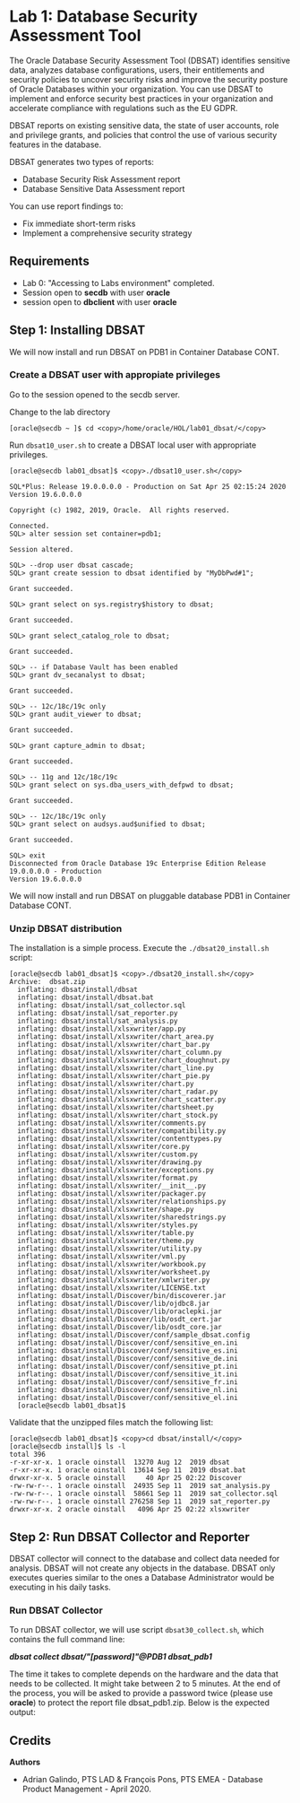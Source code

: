 # Lab 1: Database Security Assessment Tool

The Oracle Database Security Assessment Tool (DBSAT) identifies sensitive data, analyzes database configurations, users, their entitlements and security policies to uncover security risks and improve the security posture of Oracle Databases within your organization. You can use DBSAT to implement and enforce security best practices in your organization and accelerate compliance with regulations such as the EU GDPR. 

DBSAT reports on existing sensitive data, the state of user accounts, role and privilege grants, and policies that control the use of various security features in the database. 

DBSAT generates two types of reports: 
- Database Security Risk Assessment report 
- Database Sensitive Data Assessment report 

You can use report findings to: 
- Fix immediate short-term risks 
- Implement a comprehensive security strategy 


## Requirements ##

- Lab 0: "Accessing to Labs environment" completed. 
- Session open to **secdb** with user **oracle**
- session open to **dbclient** with user **oracle**  

## Step 1: Installing DBSAT

We will now install and run DBSAT on PDB1 in Container Database CONT.

### Create a DBSAT user with appropiate privileges

Go to the session opened to the secdb server.

Change to the lab directory
```
[oracle@secdb ~ ]$ cd <copy>/home/oracle/HOL/lab01_dbsat/</copy>
```
Run `dbsat10_user.sh` to create a DBSAT local user with appropriate privileges.

```
[oracle@secdb lab01_dbsat]$ <copy>./dbsat10_user.sh</copy>

SQL*Plus: Release 19.0.0.0.0 - Production on Sat Apr 25 02:15:24 2020
Version 19.6.0.0.0

Copyright (c) 1982, 2019, Oracle.  All rights reserved.

Connected.
SQL> alter session set container=pdb1;

Session altered.

SQL> --drop user dbsat cascade;
SQL> grant create session to dbsat identified by "MyDbPwd#1";

Grant succeeded.

SQL> grant select on sys.registry$history to dbsat;

Grant succeeded.

SQL> grant select_catalog_role to dbsat;

Grant succeeded.

SQL> -- if Database Vault has been enabled
SQL> grant dv_secanalyst to dbsat;

Grant succeeded.

SQL> -- 12c/18c/19c only
SQL> grant audit_viewer to dbsat;

Grant succeeded.

SQL> grant capture_admin to dbsat;

Grant succeeded.

SQL> -- 11g and 12c/18c/19c
SQL> grant select on sys.dba_users_with_defpwd to dbsat;

Grant succeeded.

SQL> -- 12c/18c/19c only
SQL> grant select on audsys.aud$unified to dbsat;

Grant succeeded.

SQL> exit
Disconnected from Oracle Database 19c Enterprise Edition Release 19.0.0.0.0 - Production
Version 19.6.0.0.0
````

We will now install and run DBSAT on pluggable database PDB1 in Container Database CONT.

### Unzip DBSAT distribution

The installation is a simple process. Execute the `./dbsat20_install.sh` script:

```
[oracle@secdb lab01_dbsat]$ <copy>./dbsat20_install.sh</copy>
Archive:  dbsat.zip
  inflating: dbsat/install/dbsat
  inflating: dbsat/install/dbsat.bat
  inflating: dbsat/install/sat_collector.sql
  inflating: dbsat/install/sat_reporter.py
  inflating: dbsat/install/sat_analysis.py
  inflating: dbsat/install/xlsxwriter/app.py
  inflating: dbsat/install/xlsxwriter/chart_area.py
  inflating: dbsat/install/xlsxwriter/chart_bar.py
  inflating: dbsat/install/xlsxwriter/chart_column.py
  inflating: dbsat/install/xlsxwriter/chart_doughnut.py
  inflating: dbsat/install/xlsxwriter/chart_line.py
  inflating: dbsat/install/xlsxwriter/chart_pie.py
  inflating: dbsat/install/xlsxwriter/chart.py
  inflating: dbsat/install/xlsxwriter/chart_radar.py
  inflating: dbsat/install/xlsxwriter/chart_scatter.py
  inflating: dbsat/install/xlsxwriter/chartsheet.py
  inflating: dbsat/install/xlsxwriter/chart_stock.py
  inflating: dbsat/install/xlsxwriter/comments.py
  inflating: dbsat/install/xlsxwriter/compatibility.py
  inflating: dbsat/install/xlsxwriter/contenttypes.py
  inflating: dbsat/install/xlsxwriter/core.py
  inflating: dbsat/install/xlsxwriter/custom.py
  inflating: dbsat/install/xlsxwriter/drawing.py
  inflating: dbsat/install/xlsxwriter/exceptions.py
  inflating: dbsat/install/xlsxwriter/format.py
  inflating: dbsat/install/xlsxwriter/__init__.py
  inflating: dbsat/install/xlsxwriter/packager.py
  inflating: dbsat/install/xlsxwriter/relationships.py
  inflating: dbsat/install/xlsxwriter/shape.py
  inflating: dbsat/install/xlsxwriter/sharedstrings.py
  inflating: dbsat/install/xlsxwriter/styles.py
  inflating: dbsat/install/xlsxwriter/table.py
  inflating: dbsat/install/xlsxwriter/theme.py
  inflating: dbsat/install/xlsxwriter/utility.py
  inflating: dbsat/install/xlsxwriter/vml.py
  inflating: dbsat/install/xlsxwriter/workbook.py
  inflating: dbsat/install/xlsxwriter/worksheet.py
  inflating: dbsat/install/xlsxwriter/xmlwriter.py
  inflating: dbsat/install/xlsxwriter/LICENSE.txt
  inflating: dbsat/install/Discover/bin/discoverer.jar
  inflating: dbsat/install/Discover/lib/ojdbc8.jar
  inflating: dbsat/install/Discover/lib/oraclepki.jar
  inflating: dbsat/install/Discover/lib/osdt_cert.jar
  inflating: dbsat/install/Discover/lib/osdt_core.jar
  inflating: dbsat/install/Discover/conf/sample_dbsat.config
  inflating: dbsat/install/Discover/conf/sensitive_en.ini
  inflating: dbsat/install/Discover/conf/sensitive_es.ini
  inflating: dbsat/install/Discover/conf/sensitive_de.ini
  inflating: dbsat/install/Discover/conf/sensitive_pt.ini
  inflating: dbsat/install/Discover/conf/sensitive_it.ini
  inflating: dbsat/install/Discover/conf/sensitive_fr.ini
  inflating: dbsat/install/Discover/conf/sensitive_nl.ini
  inflating: dbsat/install/Discover/conf/sensitive_el.ini
  [oracle@secdb lab01_dbsat]$
```

Validate that the unzipped files match the following list:

```
[oracle@secdb lab01_dbsat]$ <copy>cd dbsat/install/</copy>
[oracle@secdb install]$ ls -l
total 396
-r-xr-xr-x. 1 oracle oinstall  13270 Aug 12  2019 dbsat
-r-xr-xr-x. 1 oracle oinstall  13614 Sep 11  2019 dbsat.bat
drwxr-xr-x. 5 oracle oinstall     40 Apr 25 02:22 Discover
-rw-rw-r--. 1 oracle oinstall  24935 Sep 11  2019 sat_analysis.py
-rw-rw-r--. 1 oracle oinstall  58661 Sep 11  2019 sat_collector.sql
-rw-rw-r--. 1 oracle oinstall 276258 Sep 11  2019 sat_reporter.py
drwxr-xr-x. 2 oracle oinstall   4096 Apr 25 02:22 xlsxwriter
```
## Step 2: Run DBSAT Collector and Reporter 

DBSAT collector will connect to the database and collect data needed for analysis. DBSAT will not create any objects in the database. DBSAT only executes queries similar to the ones a Database Administrator would be executing in his daily tasks.

### Run DBSAT Collector
To run DBSAT collector, we will use script `dbsat30_collect.sh`, which contains the full command line:

***dbsat collect dbsat/"[password]"@PDB1 dbsat_pdb1***

The time it takes to complete depends on the hardware and the data that needs to be collected. It might take between 2 to 5 minutes. At the end of the process, you will be asked to provide a password twice (please use **oracle**) to protect the report file dbsat_pdb1.zip. Below is the expected output:



## Credits

**Authors** 

- Adrian Galindo, PTS LAD & François Pons, PTS EMEA - Database Product Management - April 2020.